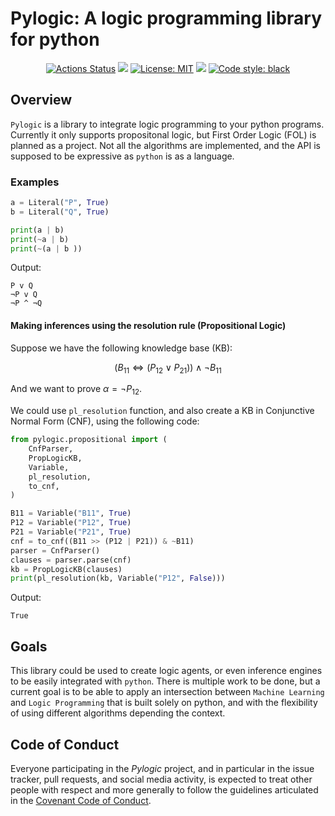 # Pylogic: A logic programming library for python

<p align="center">
<a href="https://github.com/dpalmasan/py-logic/actions"><img alt="Actions Status" src="https://github.com/dpalmasan/py-logic/workflows/build/badge.svg"></a>
<a href="https://codecov.io/gh/dpalmasan/py-logic" > <img src="https://codecov.io/gh/dpalmasan/py-logic/branch/main/graph/badge.svg?token=1ROCTA6VNM"/></a>
<a href="https://github.com/dpalmasan/py-logic/blob/master/LICENSE"><img alt="License: MIT" src="https://img.shields.io/github/license/dpalmasan/py-logic"></a>
<a href="https://www.contributor-covenant.org/" > <img src="https://img.shields.io/badge/Contributor%20Covenant-2.1-4baaaa.svg"/></a>
<a href="https://github.com/psf/black"><img alt="Code style: black" src="https://img.shields.io/badge/code%20style-black-000000.svg"></a>
</p>

## Overview

`Pylogic` is a library to integrate logic programming to your python programs. Currently it only supports propositonal logic, but First Order Logic (FOL) is planned as a project. Not all the algorithms are implemented, and the API is supposed to be expressive as `python` is as a language.

### Examples

```python
a = Literal("P", True)
b = Literal("Q", True)

print(a | b)
print(~a | b)
print(~(a | b ))
```

Output:

```
P v Q
¬P v Q
¬P ^ ¬Q
```

#### Making inferences using the resolution rule (Propositional Logic)

Suppose we have the following knowledge base (KB):

$$(B_{11} \Leftrightarrow (P_{12} \vee P_{21})) \wedge \neg B_{11}$$

And we want to prove $\alpha = \neg P_{12}$.

We could use `pl_resolution` function, and also create a KB in Conjunctive Normal Form (CNF), using the following code:

```python
from pylogic.propositional import (
    CnfParser,
    PropLogicKB,
    Variable,
    pl_resolution,
    to_cnf,
)

B11 = Variable("B11", True)
P12 = Variable("P12", True)
P21 = Variable("P21", True)
cnf = to_cnf((B11 >> (P12 | P21)) & ~B11)
parser = CnfParser()
clauses = parser.parse(cnf)
kb = PropLogicKB(clauses)
print(pl_resolution(kb, Variable("P12", False)))
```

Output:

```
True
```

## Goals

This library could be used to create logic agents, or even inference engines to be easily integrated with `python`. There is multiple work to be done, but a current goal is to be able to apply an intersection between `Machine Learning` and `Logic Programming` that is built solely on python, and with the flexibility of using different algorithms depending the context.

## Code of Conduct

Everyone participating in the _Pylogic_ project, and in particular in the issue tracker,
pull requests, and social media activity, is expected to treat other people with respect
and more generally to follow the guidelines articulated in the
[Covenant Code of Conduct](code_of_conduct.md).
